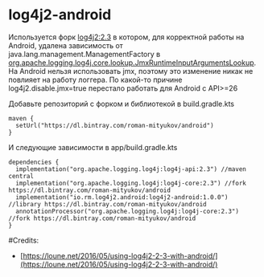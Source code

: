# log4j2-android
Используется форк [log4j2:2.3](https://github.com/romsvm/logging-log4j2) в котором, для корректной работы на Android, удалена зависимость от java.lang.management.ManagementFactory в [org.apache.logging.log4j.core.lookup.JmxRuntimeInputArgumentsLookup](https://github.com/romsvm/logging-log4j2/blob/master/log4j-core/src/main/java/org/apache/logging/log4j/core/lookup/JmxRuntimeInputArgumentsLookup.java). На Android нельзя использовать jmx, поэтому это изменение никак не повлияет на работу логгера. По какой-то причине log4j2.disable.jmx=true перестало работать для Android с API>=26

Добавьте репозиторий с форком и библиотекой в build.gradle.kts
```
maven {
  setUrl("https://dl.bintray.com/roman-mityukov/android")
}
```
И следующие зависимости в app/build.gradle.kts
```
dependencies {
  implementation("org.apache.logging.log4j:log4j-api:2.3") //maven central
  implementation("org.apache.logging.log4j:log4j-core:2.3") //fork https://dl.bintray.com/roman-mityukov/android
  implementation("io.rm.log4j2.android:log4j2-android:1.0.0") //library https://dl.bintray.com/roman-mityukov/android
  annotationProcessor("org.apache.logging.log4j:log4j-core:2.3") //fork https://dl.bintray.com/roman-mityukov/android
}
```
#Credits:
- [https://loune.net/2016/05/using-log4j2-2-3-with-android/](https://loune.net/2016/05/using-log4j2-2-3-with-android/)
